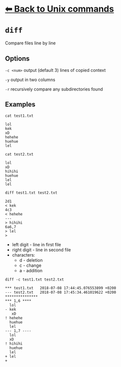 # [⬅ Back	to Unix commands](unix.md)
# `diff`
Compare files line by line

## Options
`-c <num>` output <num> (default 3) lines of copied context
 
`-y` output in two columns

`-r` recursively compare any subdirectories found


## Examples
`cat test1.txt`
```
lol
kek
xD
hehehe
huehue
lel
```

`cat test2.txt`
```
lol
xD
hihihi
huehue
lel
lel
```

`diff test1.txt test2.txt`
```
2d1
< kek
4c3
< hehehe
---
> hihihi
6a6,7
> lel
>
```

* left digit - line in first file
* right digit - line in second file
* characters:
  * d - deletion
  * c - change
  * a - addition

`diff -c test1.txt test2.txt`
```
*** test1.txt	2018-07-08 17:44:45.076553899 +0200
--- test2.txt	2018-07-08 17:45:34.461019622 +0200
***************
*** 1,6 ****
  lol
- kek
   xD
! hehehe
  huehue
  lel
--- 1,7 ----
  lol
  xD
! hihihi
  huehue
  lel
+ lel
+
```
